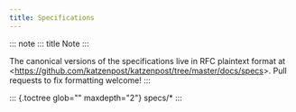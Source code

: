 ```yaml
---
title: Specifications
---
```


::: note
::: title
Note
:::

The canonical versions of the specifications live in RFC plaintext
format at
\<<https://github.com/katzenpost/katzenpost/tree/master/docs/specs>\>.
Pull requests to fix formatting welcome!
:::

::: {.toctree glob="" maxdepth="2"}
specs/\*
:::
